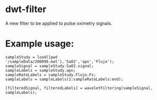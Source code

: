# dwt-filter

A new filter to be applied to pulse oximetry signals.

# Example usage:

```
sampleStudy = load([pwd '/sampleData/200090.mat'],'SaO2','apn','Flujo');
sampleSignal = sampleStudy.SaO2.signal;
sampleLabels = sampleStudy.apn;
sampleRateLabels = sampleStudy.Flujo.Fs;
sampleLabels = sampleLabels(1:sampleRateLabels:end);

[filteredSignal, filteredLabels] = waveletFiltering(sampleSignal, sampleLabels);
```


